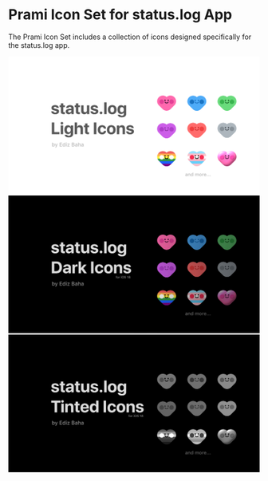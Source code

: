 # Prami Icon Set for status.log App

The Prami Icon Set includes a collection of icons designed specifically for the status.log app.

![Light Icons Cover](covers/light-cover.jpg)
![Dark Icons Cover](covers/dark-cover.jpg)
![Tinted Icons Cover](covers/tinted-cover.jpg)
